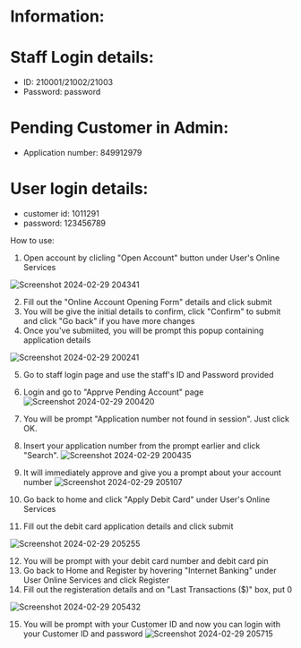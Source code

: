 # Information:

# Staff Login details:
- ID:	  210001/21002/21003
- Password: password

# Pending Customer in Admin:
- Application number: 849912979

# User login details:
- customer id: 1011291
- password: 123456789

How to use:
1. Open account by clicling "Open Account" button under User's Online Services
   
![Screenshot 2024-02-29 204341](https://github.com/farahika08/ims5664A/assets/161707877/4a7c391e-caf3-430e-9471-e4414f62a17d)

2. Fill out the "Online Account Opening Form" details and click submit
3. You will be give the initial details to confirm, click "Confirm" to submit and click "Go back" if you have more changes
4. Once you've submiited, you will be prompt this popup containing application details

![Screenshot 2024-02-29 200241](https://github.com/farahika08/ims5664A/assets/161707877/852aafc0-6519-414f-bbfd-13481c9419e0)

5. Go to staff login page and use the staff's ID and Password provided
6. Login and go to "Apprve Pending Account" page
![Screenshot 2024-02-29 200420](https://github.com/farahika08/ims5664A/assets/161707877/0fc612a0-1b72-4e9a-b503-ac62704012f8)

7. You will be prompt "Application number not found in session". Just click OK.
8. Insert your application number from the prompt earlier and click "Search".
![Screenshot 2024-02-29 200435](https://github.com/farahika08/ims5664A/assets/161707877/8d5b7075-e4aa-42b6-b920-f241db460cc0)

9. It will immediately approve and give you a prompt about your account number
 ![Screenshot 2024-02-29 205107](https://github.com/farahika08/ims5664A/assets/161707877/a0b2ada3-6560-491f-ac06-aac2734b9843)

10. Go back to home and click "Apply Debit Card" under User's Online Services
11. Fill out the debit card application details and click submit

![Screenshot 2024-02-29 205255](https://github.com/farahika08/ims5664A/assets/161707877/c60b6d12-6ac2-4561-abab-cc27783e1571)

12. You will be prompt with your debit card number and debit card pin
13. Go back to Home and Register by hovering "Internet Banking" under User Online Services and click Register
14. Fill out the registeration details and on "Last Transactions ($)" box, put 0

![Screenshot 2024-02-29 205432](https://github.com/farahika08/ims5664A/assets/161707877/3a8b730e-920b-4f39-ab4e-b987f34faed7)

15. You will be prompt with your Customer ID and now you can login with your Customer ID and password
![Screenshot 2024-02-29 205715](https://github.com/farahika08/ims5664A/assets/161707877/76dfc992-bc61-4d90-96ac-2618c1cf9d4a)





